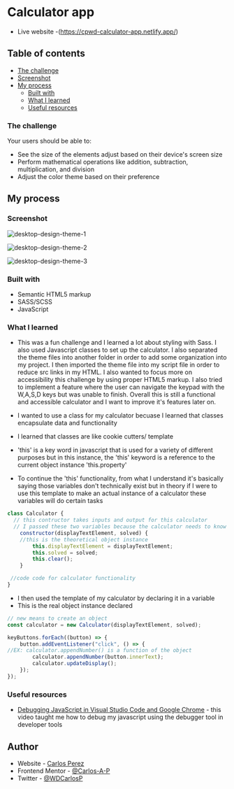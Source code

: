 # Calculator app

- Live website -(https://cpwd-calculator-app.netlify.app/)

## Table of contents

- [The challenge](#the-challenge)
- [Screenshot](#screenshot)
- [My process](#my-process)
  - [Built with](#built-with)
  - [What I learned](#what-i-learned)
  - [Useful resources](#useful-resources)

### The challenge

Your users should be able to:

- See the size of the elements adjust based on their device's screen size
- Perform mathematical operations like addition, subtraction, multiplication, and division
- Adjust the color theme based on their preference

## My process

### Screenshot

![desktop-design-theme-1](https://user-images.githubusercontent.com/85038929/140664834-b2c75af8-ae79-40e5-838d-2d27b1349b18.jpg)

![desktop-design-theme-2](https://user-images.githubusercontent.com/85038929/140664839-4707d915-a004-4293-a2a8-e543a3ebfa62.jpg)

![desktop-design-theme-3](https://user-images.githubusercontent.com/85038929/140664842-d124d9e4-8409-4f9d-a840-29855ea1db7e.jpg)

### Built with

- Semantic HTML5 markup
- SASS/SCSS
- JavaScript

### What I learned

- This was a fun challenge and I learned a lot about styling with Sass. I also used Javascript classes to set up the calculator. I also separated the theme files into another folder in order to add some organization into my project. I then imported the theme file into my script file in order to reduce src links in my HTML. I also wanted to focus more on accessibility this challenge by using proper HTML5 markup. I also tried to implement a feature where the user can navigate the keypad with the W,A,S,D keys but was unable to finish. Overall this is still a functional and accessible calculator and I want to improve it's features later on.

- I wanted to use a class for my calculator becuase I learned that classes encapsulate data and functionality
- I learned that classes are like cookie cutters/ template
- 'this' is a key word in javascript that is used for a variety of different purposes but in this instance, the 'this' keyword is a reference to the current object instance 'this.property'
- To continue the 'this' functionality, from what I understand it's basically saying those variables don't technically exist but in theory if I were to use this template to make an actual instance of a calculator these variables will do certain tasks

```JavaScript
class Calculator {
  // this contructor takes inputs and output for this calculator
  // I passed these two variables because the calculator needs to know where to display the text and I figured it also needs to change if the equation was solved or not
	constructor(displayTextElement, solved) {
    //this is the theoretical object instance
		this.displayTextElement = displayTextElement;
		this.solved = solved;
		this.clear();
	}

 //code code for calculator functionality
}
```

- I then used the template of my calculator by declaring it in a variable
- This is the real object instance declared

```JavaScript
// new means to create an object
const calculator = new Calculator(displayTextElement, solved);

keyButtons.forEach((button) => {
	button.addEventListener("click", () => {
//EX: calculator.appendNumber() is a function of the object
		calculator.appendNumber(button.innerText);
		calculator.updateDisplay();
	});
});
```

### Useful resources

- [Debugging JavaScript in Visual Studio Code and Google Chrome](https://www.youtube.com/watch?v=AX7uybwukkk&ab_channel=JamesQQuick) - this video taught me how to debug my javascript using the debugger tool in developer tools

## Author

- Website - [Carlos Perez](https://carlospwd.netlify.app/)
- Frontend Mentor - [@Carlos-A-P](https://www.frontendmentor.io/profile/Carlos-A-P)
- Twitter - [@WDCarlosP](https://www.twitter.com/WDCarlosP)
